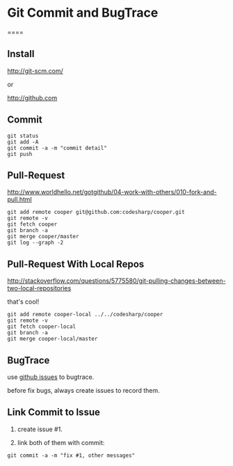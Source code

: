 # Git Commit and BugTrace

====

## Install

http://git-scm.com/

or

http://github.com

## Commit

```shell
git status
git add -A
git commit -a -m "commit detail"
git push
```

## Pull-Request

http://www.worldhello.net/gotgithub/04-work-with-others/010-fork-and-pull.html

```shell
git add remote cooper git@github.com:codesharp/cooper.git
git remote -v
git fetch cooper
git branch -a
git merge cooper/master
git log --graph -2
```

## Pull-Request With Local Repos

http://stackoverflow.com/questions/5775580/git-pulling-changes-between-two-local-repositories

that's cool!

```shell
git add remote cooper-local ../../codesharp/cooper
git remote -v
git fetch cooper-local
git branch -a
git merge cooper-local/master
```

## BugTrace

use [github issues](https://github.com/codesharp/infrastructure/issues) to bugtrace.

before fix bugs, always create issues to record them.


## Link Commit to Issue

1. create issue #1.

2. link both of them with commit:

```shell
git commit -a -m "fix #1, other messages"
```




